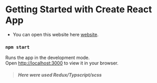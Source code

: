 # Getting Started with Create React App

+ You can open this website here [website](https://qochinyan.github.io/portfolio).

### ```npm start```

Runs the app in the development mode.\
Open [http://localhost:3000](http://localhost:3000) to view it in your browser.

> ##### Here were used Redux/Typscript/scss
